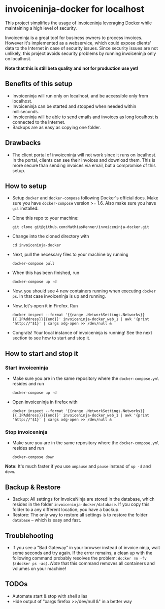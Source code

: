 # invoiceninja-docker for localhost
This project simplifies the usage of [invoiceninja](https://github.com/invoiceninja/invoiceninja) leveraging [Docker](http://docker.com/) while maintaining a high level of security.

Invoiceninja is a great tool for business owners to process invoices. However it's implemented as a webservice, which could expose clients' data to the Internet in case of security issues. Since security issues are not unlikely, this project avoids security problems by running invoiceninja only on localhost.

**Note that this is still beta quality and not for production use yet!**

Benefits of this setup
-----------
- Invoiceninja will run only on localhost, and be accessible only from localhost.
- Invoiceninja can be started and stopped when needed within milliseconds.
- Invoiceninja will be able to send emails and invoices as long localhost is connected to the Internet.
- Backups are as easy as copying one folder.


Drawbacks
------------
- The client portal of invoiceninja will not work since it runs on localhost. In the portal, clients can see their invoices and download them. This is more secure than sending invoices via email, but a compromise of this setup.


How to setup
---------------
- Setup `docker` and `docker-compose` following Docker's official docs. Make sure you have `docker-compose` version >= 1.6. Also make sure you have `git` installed.
- Clone this repo to your machine:

  ```
  git clone git@github.com:MathiasRenner/invoiceninja-docker.git
  ```
- Change into the cloned directory with 

  ```
  cd invoiceninja-docker
  ```
  
- Next, pull the necessary files to your machine by running

  ```
  docker-compose pull
  ```
- When this has been finished, run

  ```
  docker-compose up -d
  ```
- Now, you should see 4 new containers running when executing `docker ps`. In that case invoiceninja is up and running.
- Now, let's open it in Firefox. Run

  ```
  docker inspect --format '{{range .NetworkSettings.Networks}}{{.IPAddress}}{{end}}' invoiceninja-docker_web_1 | awk '{print "http://"$1}' | xargs xdg-open >> /dev/null &
  ```
- Congrats! Your local instance of invoiceninja is running! See the next section to see how to start and stop it.


How to start and stop it
--------------

### Start invoiceninja
- Make sure you are in the same repository where the `docker-compose.yml` resides and run

  ```
  docker-compose up -d
  ```

- Open invoiceninja in firefox with

  ```
  docker inspect --format '{{range .NetworkSettings.Networks}}{{.IPAddress}}{{end}}' invoiceninja-docker_web_1 | awk '{print "http://"$1}' | xargs xdg-open >> /dev/null &
  ```

### Stop invoiceninja
- Make sure you are in the same repository where the `docker-compose.yml` resides and run
 
  ```
  docker-compose down
  ```
  
 **Note:** It's much faster if you use `unpause` and `pause` instead of `up -d` and `down`.


Backup & Restore
-----
- Backup: All settings for InvoiceNinja are stored in the database, which resides in the folder `invoiceninja-docker/database`. If you copy this folder to a any different location, you have a backup.
- Restore: The only way to restore all settings is to restore the folder `database` – which is easy and fast.

Troublehooting
-------------
- If you see a "Bad Gateway" in your browser instead of invoice ninja, wait some seconds and try again. If the error remains, a clean up with the following command probably resolves the problem: `docker rm -fv $(docker ps -aq)`.  *Note* that this command removes all containers and volumes on your machine!


TODOs
------------
- Automate start & stop with shell alias
- Hide output of "xargs firefox >>/dev/null &" in a better way
